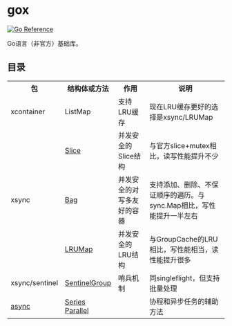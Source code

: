 # gox

[![Go Reference](https://pkg.go.dev/badge/github.com/wencan/gox)](https://pkg.go.dev/github.com/wencan/gox)  


Go语言（非官方）基础库。

## 目录
<table>
    <tr>
        <th>包</th><th>结构体或方法</th><th>作用</th><th>说明</th>
    </tr>
    <tr>
        <td rowspan="1">xcontainer</td><td>ListMap</td><td>支持LRU缓存</td><td>现在LRU缓存更好的选择是xsync/LRUMap</td>
    </tr>
    <tr>
        <td rowspan="3">xsync</td><td><a href="https://pkg.go.dev/github.com/wencan/gox/xsync#Slice">Slice</a></td><td>并发安全的Slice结构</td><td>与官方slice+mutex相比，读写性能提升不少</td>
    </tr>
    <tr>
        <td><a href="https://pkg.go.dev/github.com/wencan/gox/xsync#Bag">Bag</a></td><td>并发安全的对写多友好的容器</td><td>支持添加、删除、不保证顺序的遍历。与sync.Map相比，写性能提升一半左右</td>
    </tr>
    <tr>
        <td><a href="https://pkg.go.dev/github.com/wencan/gox/xsync#LRUMap">LRUMap</a></td><td>并发安全的LRU结构</td><td>与GroupCache的LRU相比，写性能相当，读性能提升很多</td>
    </tr>
    <tr>
        <td>xsync/sentinel</td><td><a href="https://pkg.go.dev/github.com/wencan/gox/xsync/sentinel#SentinelGroup">SentinelGroup</a></td><td>哨兵机制</td><td>同singleflight，但支持批量处理</td>
    </tr>
    <tr>
        <td><a href="https://pkg.go.dev/github.com/wencan/gox/async">async</a></td><td><a href="https://pkg.go.dev/github.com/wencan/gox/async#Series">Series</a><br><a href="https://pkg.go.dev/github.com/wencan/gox/async#Parallel">Parallel</a></td><td></td><td>协程和异步任务的辅助方法</td>
    </tr>
</table>